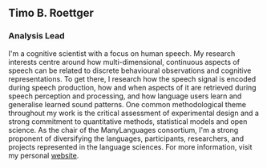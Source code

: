 ## **Timo B. Roettger**

### Analysis Lead

I'm a cognitive scientist with a focus on human speech. My research interests centre around how multi-dimensional, continuous aspects of speech can be related to discrete behavioural observations and cognitive representations. To get there, I research how the speech signal is encoded during speech production, how and when aspects of it are retrieved during speech perception and processing, and how language users learn and generalise learned sound patterns. One common methodological theme throughout my work is the critical assessment of experimental design and a strong commitment to quantitative methods, statistical models and open science. As the chair of the ManyLanguages consortium, I'm a strong proponent of diversifying the languages, participants, researchers, and projects represented in the language sciences. For more information, visit my personal [website](https://timo-b-roettger.github.io).
